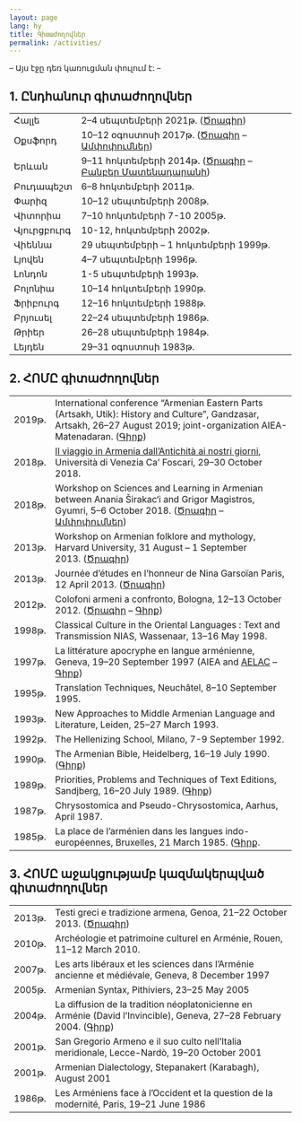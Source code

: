 ```yaml
---
layout: page
lang: hy
title: Գիտաժողովներ
permalink: /activities/
---
```

– Այս էջը դեռ կառուցման փուլում է: –
## 1. Ընդհանուր գիտաժողովներ

| | |
|------|-------------|
|Հալլե| 2–4 սեպտեմբերի 2021թ. ([Ծրագիր](/public/programme_halle_2021.pdf))|
|Օքսֆորդ| 10–12 օգոստոսի 2017թ. ([Ծրագիր](/public/programme_oxford_2017.pdf) – [Ամփոփումներ](/public/abstracts_oxford_2017.pdf))|
|Երևան| 9–11 հոկտեմբերի 2014թ. ([Ծրագիր](/public/programme_erevan_2014.pdf) – [Բանբեր Մատենադարանի](https://www.matenadaran.am/ftp/data/Banber-21.pdf))|
|Բուդապեշտ| 6–8 հոկտեմբերի 2011թ.|
|Փարիզ| 10–12 սեպտեմբերի 2008թ.|
|Վիտորիա| 7–10 հոկտեմբերի 7-10 2005թ.|
|Վյուրցբուրգ| 10-12, հոկտեմբերի 2002թ.|
|Վիեննա| 29 սեպտեմբերի – 1 հոկտեմբերի 1999թ.|
|Լյովեն| 4–7 սեպտեմբերի 1996թ.|
|Լոնդոն| 1-5 սեպտեմբերի 1993թ.|
|Բոլոնիա| 10–14 հոկտեմբերի 1990թ.|
|Ֆրիբուրգ| 12–16 հոկտեմբերի 1988թ.|
|Բրյուսել| 22–24 սեպտեմբերի 1986թ.|
|Թրիեր |26–28 սեպտեմբերի 1984թ.|
|Լեյդեն| 29–31 օգոստոսի 1983թ.|



## 2. ՀՈՄԸ գիտաժողովներ

| | |
|------|-------------|
|2019թ.|International conference “Armenian Eastern Parts (Artsakh, Utik): History and Culture”, Gandzasar, Artsakh, 26–27 August 2019; joint-organization AIEA-Matenadaran. ([Գիրք](https://www.matenadaran.am/ftp/data/Banber-29.pdf))|
|2018թ.|[Il viaggio in Armenia dall’Antichità ai nostri giorni](https://www.unive.it/data/33113/1/23655), Università di Venezia Ca’ Foscari, 29–30 October 2018.|
|2018թ.|Workshop on Sciences and Learning in Armenian between Anania Širakac‘i and Grigor Magistros, Gyumri, 5–6 October 2018. ([Ծրագիր](/public/programme_gyumri_2018.pdf) – [Ամփոփումներ](/public/abstracts_gyumri_2018.pdf))|
|2013թ.|Workshop on Armenian folklore and mythology, Harvard University, 31 August – 1 September 2013. ([Ծրագիր](/public/programme_harvard_2013.pdf))|
|2013թ.|Journée d’études en l’honneur de Nina Garsoïan Paris, 12 April 2013. ([Ծրագիր](/public/programme_paris_2013.pdf))|
|2012թ.|Colofoni armeni a confronto, Bologna, 12–13 October 2012. ([Ծրագիր](/public/programme_bologna_2012.pdf) – [Գիրք](https://www.orientaliachristiana.it/orientalia-christiana-analecta.htm#:~:text=299.%20Anna,pp.%20454%2C%20%E2%82%AC%2043%2C00))|
|1998թ.|Classical Culture in the Oriental Languages : Text and Transmission NIAS, Wassenaar, 13–16 May 1998.|
|1997թ.|La littérature apocryphe en langue arménienne, Geneva, 19–20 September 1997 (AIEA and [AELAC](http://www2.unil.ch/aelac/) – [Գիրք](https://www.zebre.ch/edznet/index.htm))|
|1995թ.|Translation Techniques, Neuchâtel, 8–10 September 1995.|
|1993թ.|New Approaches to Middle Armenian Language and Literature, Leiden, 25–27 March 1993.|
|1992թ.|The Hellenizing School, Milano, 7-9 September 1992.|
|1990թ.|The Armenian Bible, Heidelberg, 16–19 July 1990. ([Գիրք](https://www.peeters-leuven.be/detail.php?search_key=9781555405977&series_number_str=12&lang=en))|
|1989թ.|Priorities, Problems and Techniques of Text Editions, Sandjberg, 16–20 July 1989. ([Գիրք](http://en.unipress.dk/udgivelser/a/armenian-texts,-tasks-and-tools/))|
|1987թ.|Chrysostomica and Pseudo-Chrysostomica, Aarhus, April 1987.|
|1985թ.|La place de l’arménien dans les langues indo-européennes, Bruxelles, 21 March 1985. ([Գիրք](https://www.peeters-leuven.be/detail.php?search_key=9789068310498&series_number_str=3&lang=en).|

## 3.  ՀՈՄԸ աջակցությամբ կազմակերպված գիտաժողովներ

|   |   |
|---|---|
|2013թ.|Testi greci e tradizione armena, Genoa, 21–22 October 2013. ([Ծրագիր](/public/programme_genova_2013.pdf))|
|2010թ.|Archéologie et patrimoine culturel en Arménie, Rouen, 11–12 March 2010.|
|2007թ.|Les arts libéraux et les sciences dans l’Arménie ancienne et médiévale, Geneva, 8 December 1997|
|2005թ.|Armenian Syntax, Pithiviers, 23–25 May 2005|
|2004թ.|La diffusion de la tradition néoplatonicienne en Arménie (David l’Invincible), Geneva, 27–28 February 2004. ([Գիրք](https://brill.com/edcollbook/title/12224))|
|2001թ.|San Gregorio Armeno e il suo culto nell’Italia meridionale, Lecce-Nardò, 19–20 October 2001|
|2001թ.|Armenian Dialectology, Stepanakert (Karabagh), August 2001|
|1986թ.|Les Arméniens face à l’Occident et la question de la modernité, Paris, 19–21 June 1986|
